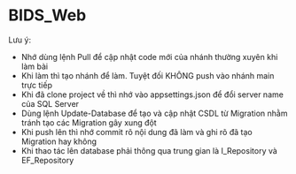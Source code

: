 # BIDS_Web
Lưu ý:
- Nhớ dùng lệnh Pull để cập nhật code mới của nhánh thường xuyên khi làm bài
- Khi làm thì tạo nhánh để làm. Tuyệt đối KHÔNG push vào nhánh main trực tiếp
- Khi đã clone project về thì nhớ vào appsettings.json để đổi server name của SQL Server
- Dùng lệnh Update-Database để tạo và cập nhật CSDL từ Migration nhằm tránh tạo các Migration gây xung đột
- Khi push lên thì nhớ commit rõ nội dung đã làm và ghi rõ đã tạo Migration hay không
- Khi thao tác lên database phải thông qua trung gian là I_Repository và EF_Repository
